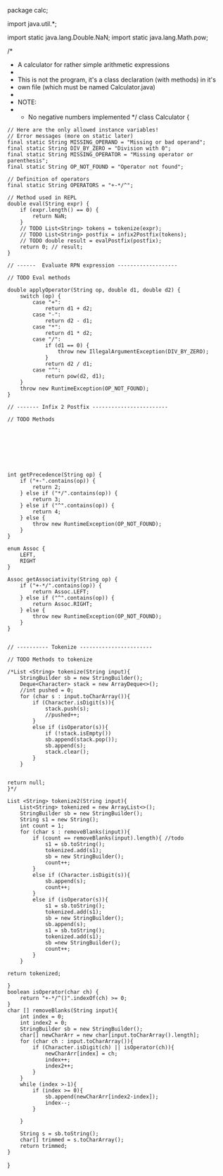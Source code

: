 package calc;

import java.util.*;

import static java.lang.Double.NaN;
import static java.lang.Math.pow;


/*
 *   A calculator for rather simple arithmetic expressions
 *
 *   This is not the program, it's a class declaration (with methods) in it's
 *   own file (which must be named Calculator.java)
 *
 *   NOTE:
 *   - No negative numbers implemented
 */
class Calculator {

    // Here are the only allowed instance variables!
    // Error messages (more on static later)
    final static String MISSING_OPERAND = "Missing or bad operand";
    final static String DIV_BY_ZERO = "Division with 0";
    final static String MISSING_OPERATOR = "Missing operator or parenthesis";
    final static String OP_NOT_FOUND = "Operator not found";

    // Definition of operators
    final static String OPERATORS = "+-*/^";

    // Method used in REPL
    double eval(String expr) {
        if (expr.length() == 0) {
            return NaN;
        }
        // TODO List<String> tokens = tokenize(expr);
        // TODO List<String> postfix = infix2Postfix(tokens);
        // TODO double result = evalPostfix(postfix);
        return 0; // result;
    }

    // ------  Evaluate RPN expression -------------------

    // TODO Eval methods

    double applyOperator(String op, double d1, double d2) {
        switch (op) {
            case "+":
                return d1 + d2;
            case "-":
                return d2 - d1;
            case "*":
                return d1 * d2;
            case "/":
                if (d1 == 0) {
                    throw new IllegalArgumentException(DIV_BY_ZERO);
                }
                return d2 / d1;
            case "^":
                return pow(d2, d1);
        }
        throw new RuntimeException(OP_NOT_FOUND);
    }

    // ------- Infix 2 Postfix ------------------------

    // TODO Methods








    int getPrecedence(String op) {
        if ("+-".contains(op)) {
            return 2;
        } else if ("*/".contains(op)) {
            return 3;
        } else if ("^".contains(op)) {
            return 4;
        } else {
            throw new RuntimeException(OP_NOT_FOUND);
        }
    }

    enum Assoc {
        LEFT,
        RIGHT
    }

    Assoc getAssociativity(String op) {
        if ("+-*/".contains(op)) {
            return Assoc.LEFT;
        } else if ("^".contains(op)) {
            return Assoc.RIGHT;
        } else {
            throw new RuntimeException(OP_NOT_FOUND);
        }
    }


    // ---------- Tokenize -----------------------

    // TODO Methods to tokenize

    /*List <String> tokenize(String input){
        StringBuilder sb = new StringBuilder();
        Deque<Character> stack = new ArrayDeque<>();
        //int pushed = 0;
        for (char s : input.toCharArray()){
            if (Character.isDigit(s)){
                stack.push(s);
                //pushed++;
            }
            else if (isOperator(s)){
                if (!stack.isEmpty())
                sb.append(stack.pop());
                sb.append(s);
                stack.clear();
            }
        }


    return null;
    }*/

    List <String> tokenize2(String input){
        List<String> tokenized = new ArrayList<>();
        StringBuilder sb = new StringBuilder();
        String s1 = new String();
        int count = 1;
        for (char s : removeBlanks(input)){
            if (count == removeBlanks(input).length){ //todo
                s1 = sb.toString();
                tokenized.add(s1);
                sb = new StringBuilder();
                count++;
            }
            else if (Character.isDigit(s)){
                sb.append(s);
                count++;
            }
            else if (isOperator(s)){
                s1 = sb.toString();
                tokenized.add(s1);
                sb = new StringBuilder();
                sb.append(s);
                s1 = sb.toString();
                tokenized.add(s1);
                sb =new StringBuilder();
                count++;
            }
        }

    return tokenized;

    }
    boolean isOperator(char ch) {
        return "+-*/^()".indexOf(ch) >= 0;
    }
    char [] removeBlanks(String input){
        int index = 0;
        int index2 = 0;
        StringBuilder sb = new StringBuilder();
        char[] newCharArr = new char[input.toCharArray().length];
        for (char ch : input.toCharArray()){
            if (Character.isDigit(ch) || isOperator(ch)){
                newCharArr[index] = ch;
                index++;
                index2++;
            }
        }
        while (index >-1){
            if (index >= 0){
                sb.append(newCharArr[index2-index]);
                index--;
            }

        }

        String s = sb.toString();
        char[] trimmed = s.toCharArray();
        return trimmed;
    }



}

